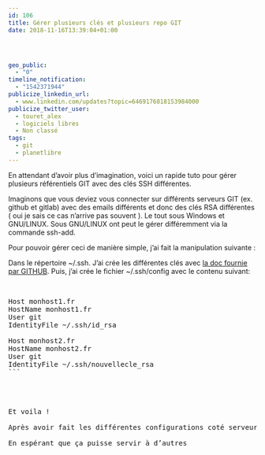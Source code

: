 ```yaml
---
id: 106
title: Gérer plusieurs clés et plusieurs repo GIT
date: 2018-11-16T13:39:04+01:00




geo_public:
  - "0"
timeline_notification:
  - "1542371944"
publicize_linkedin_url:
  - www.linkedin.com/updates?topic=6469176818153984000
publicize_twitter_user:
  - touret_alex
  - logiciels libres
  - Non classé
tags:
  - git
  - planetlibre
---
```

En attendant d&rsquo;avoir plus d&rsquo;imagination, voici un rapide tuto pour gérer plusieurs référentiels GIT avec des clés SSH différentes.

Imaginons que vous deviez vous connecter sur différents serveurs GIT (ex. github et gitlab) avec des emails différents et donc des clés RSA différentes ( oui je sais ce cas n&rsquo;arrive pas souvent ). Le tout sous Windows et GNU/LINUX. Sous GNU/LINUX ont peut le gérer différemment via la commande ssh-add.

Pour pouvoir gérer ceci de manière simple, j&rsquo;ai fait la manipulation suivante :

Dans le répertoire ~/.ssh. J&rsquo;ai crée les différentes clés avec [la doc fournie par GITHUB](https://help.github.com/articles/generating-a-new-ssh-key-and-adding-it-to-the-ssh-agent/). Puis, j&rsquo;ai crée le fichier ~/.ssh/config avec le contenu suivant:

&nbsp;

<pre>Host monhost1.fr
HostName monhost1.fr
User git
IdentityFile ~/.ssh/id_rsa

Host monhost2.fr
HostName monhost2.fr
User git
IdentityFile ~/.ssh/nouvellecle_rsa
```


&nbsp;

Et voila !

Après avoir fait les différentes configurations coté serveur ( c.-a-d. ajout des clés publiques ), je peux interagir avec les différents serveurs ( pull, push ).

En espérant que ça puisse servir à d&rsquo;autres

&nbsp;